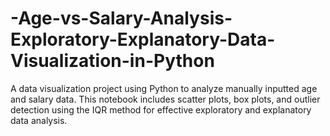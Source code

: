 # -Age-vs-Salary-Analysis-Exploratory-Explanatory-Data-Visualization-in-Python
A data visualization project using Python to analyze manually inputted age and salary data. This notebook includes scatter plots, box plots, and outlier detection using the IQR method for effective exploratory and explanatory data analysis.
